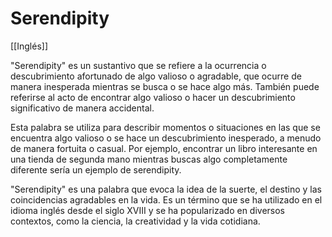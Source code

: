 # Serendipity

[[Inglés]]

"Serendipity" es un sustantivo que se refiere a la ocurrencia o descubrimiento afortunado de algo valioso o agradable, que ocurre de manera inesperada mientras se busca o se hace algo más. También puede referirse al acto de encontrar algo valioso o hacer un descubrimiento significativo de manera accidental.

Esta palabra se utiliza para describir momentos o situaciones en las que se encuentra algo valioso o se hace un descubrimiento inesperado, a menudo de manera fortuita o casual. Por ejemplo, encontrar un libro interesante en una tienda de segunda mano mientras buscas algo completamente diferente sería un ejemplo de serendipity.

"Serendipity" es una palabra que evoca la idea de la suerte, el destino y las coincidencias agradables en la vida. Es un término que se ha utilizado en el idioma inglés desde el siglo XVIII y se ha popularizado en diversos contextos, como la ciencia, la creatividad y la vida cotidiana.